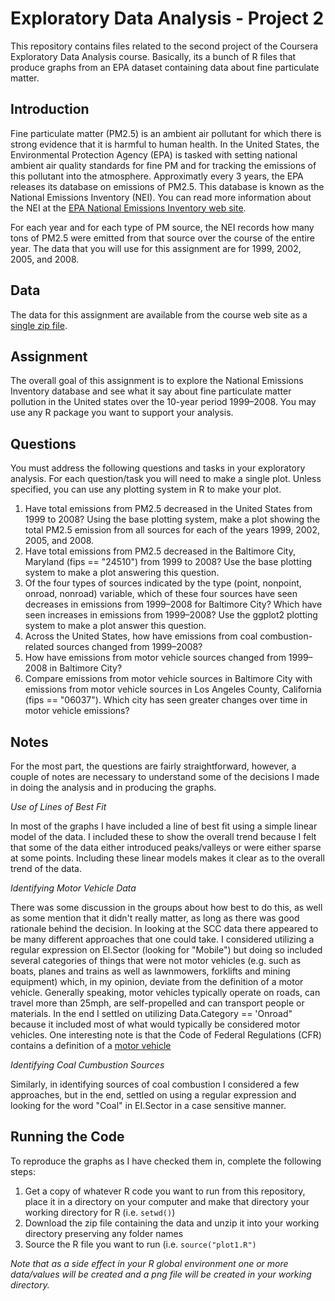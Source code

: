 Exploratory Data Analysis - Project 2
===================
This repository contains files related to the second project of the Coursera Exploratory Data Analysis course.  Basically, its a bunch of R files that produce graphs from an EPA dataset containing data about fine particulate matter.

Introduction
-----
Fine particulate matter (PM2.5) is an ambient air pollutant for which there is strong evidence that it is harmful to human health. In the United States, the Environmental Protection Agency (EPA) is tasked with setting national ambient air quality standards for fine PM and for tracking the emissions of this pollutant into the atmosphere. Approximatly every 3 years, the EPA releases its database on emissions of PM2.5. This database is known as the National Emissions Inventory (NEI). You can read more information about the NEI at the [EPA National Emissions Inventory web site](http://www.epa.gov/ttn/chief/eiinformation.html).

For each year and for each type of PM source, the NEI records how many tons of PM2.5 were emitted from that source over the course of the entire year. The data that you will use for this assignment are for 1999, 2002, 2005, and 2008.

Data
----------
The data for this assignment are available from the course web site as a [single zip file](https://d396qusza40orc.cloudfront.net/exdata/data/NEI_data.zip).

Assignment
-----
The overall goal of this assignment is to explore the National Emissions Inventory database and see what it say about fine particulate matter pollution in the United states over the 10-year period 1999–2008. You may use any R package you want to support your analysis.

Questions
-----
You must address the following questions and tasks in your exploratory analysis. For each question/task you will need to make a single plot. Unless specified, you can use any plotting system in R to make your plot.

 1. Have total emissions from PM2.5 decreased in the United States from 1999 to 2008? Using the base plotting system, make a plot showing the total PM2.5 emission from all sources for each of the years 1999, 2002, 2005, and 2008.
 2. Have total emissions from PM2.5 decreased in the Baltimore City, Maryland (fips == "24510") from 1999 to 2008? Use the base plotting system to make a plot answering this question.
 3. Of the four types of sources indicated by the type (point, nonpoint, onroad, nonroad) variable, which of these four sources have seen decreases in emissions from 1999–2008 for Baltimore City? Which have seen increases in emissions from 1999–2008? Use the ggplot2 plotting system to make a plot answer this question.
 4. Across the United States, how have emissions from coal combustion-related sources changed from 1999–2008?
 5. How have emissions from motor vehicle sources changed from 1999–2008 in Baltimore City?
 6. Compare emissions from motor vehicle sources in Baltimore City with emissions from motor vehicle sources in Los Angeles County, California (fips == "06037"). Which city has seen greater changes over time in motor vehicle emissions?

Notes
-----
For the most part, the questions are fairly straightforward, however, a couple of notes are necessary to understand some of the decisions I made in doing the analysis and in producing the graphs.

*Use of Lines of Best Fit*

In most of the graphs I have included a line of best fit using a simple linear model of the data.  I included these to show the overall trend because I felt that some of the data either introduced peaks/valleys or were either sparse at some points.  Including these linear models makes it clear as to the overall trend of the data.

*Identifying Motor Vehicle Data*

There was some discussion in the groups about how best to do this, as well as some mention that it didn't really matter, as long as there was good rationale behind the decision.  In looking at the SCC data there appeared to be many different approaches that one could take.  I considered utilizing a regular expression on EI.Sector (looking for "Mobile") but doing so included several categories of things that were not motor vehicles (e.g. such as boats, planes and trains as well as lawnmowers, forklifts and mining equipment) which, in my opinion, deviate from the definition of a motor vehicle. Generally speaking, motor vehicles typically operate on roads, can travel more than 25mph, are self-propelled and can transport people or materials. In the end I settled on utilizing Data.Category == 'Onroad" because it included most of what would typically be considered motor vehicles.  One interesting note is that the Code of Federal Regulations (CFR) contains a definition of a [motor vehicle](https://www.law.cornell.edu/cfr/text/40/85.1703)

*Identifying Coal Cumbustion Sources*

Similarly, in identifying sources of coal combustion I considered a few approaches, but in the end, settled on using a regular expression and looking for the word "Coal" in EI.Sector in a case sensitive manner.

Running the Code
----
To reproduce the graphs as I have checked them in, complete the following steps:

 1. Get a copy of whatever R code you want to run from this repository, place it in a directory on your computer and make that directory your working directory for R (i.e. `setwd()`)
 2. Download the zip file containing the data and unzip it into your working directory preserving any folder names
 3. Source the R file you want to run (i.e. `source("plot1.R")`

*Note that as a side effect in your R global environment one or more data/values will be created and a png file will be created in your working directory.*